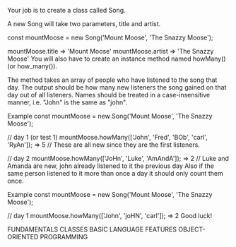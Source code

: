 Your job is to create a class called Song.

A new Song will take two parameters, title and artist.

const mountMoose = new Song('Mount Moose', 'The Snazzy Moose');

mountMoose.title => 'Mount Moose'
mountMoose.artist => 'The Snazzy Moose'
You will also have to create an instance method named howMany() (or how_many()).

The method takes an array of people who have listened to the song that day. The output should be how many new listeners the song gained on that day out of all listeners. Names should be treated in a case-insensitive manner, i.e. "John" is the same as "john".

Example
const mountMoose = new Song('Mount Moose', 'The Snazzy Moose');

// day 1 (or test 1)
mountMoose.howMany(['John', 'Fred', 'BOb', 'carl', 'RyAn']); => 5
// These are all new since they are the first listeners.

// day 2
mountMoose.howMany(['JoHn', 'Luke', 'AmAndA']); => 2
// Luke and Amanda are new, john already listened to it the previous day
Also if the same person listened to it more than once a day it should only count them once.

Example
const mountMoose = new Song('Mount Moose', 'The Snazzy Moose');

// day 1
mountMoose.howMany(['John', 'joHN', 'carl']); => 2
Good luck!

FUNDAMENTALS CLASSES BASIC LANGUAGE FEATURES OBJECT-ORIENTED PROGRAMMING